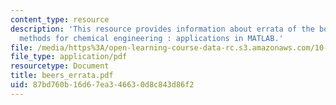 ```yaml
---
content_type: resource
description: 'This resource provides information about errata of the book numerical
  methods for chemical engineering : applications in MATLAB.'
file: /media/https%3A/open-learning-course-data-rc.s3.amazonaws.com/10-34-numerical-methods-applied-to-chemical-engineering-fall-2005/87bd760b16d67ea346630d8c843d86f2_beers_errata.pdf
file_type: application/pdf
resourcetype: Document
title: beers_errata.pdf
uid: 87bd760b-16d6-7ea3-4663-0d8c843d86f2
---
```

